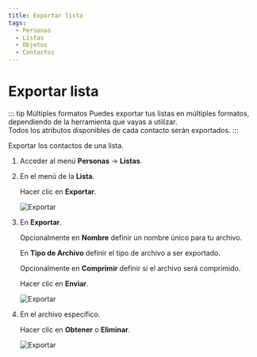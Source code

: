```yaml
---
title: Exportar lista
tags:
  - Personas
  - Listas
  - Objetos
  - Contactos
---
```


# Exportar lista

::: tip Múltiples formatos
Puedes exportar tus listas en múltiples formatos, dependiendo de la herramienta que vayas a utilizar.<br>
Todos los atributos disponibles de cada contacto serán exportados.
:::

Exportar los contactos de una lista.

1. Acceder al menú **Personas** -> **Listas**.

2. En el menú de la **Lista**.

   Hacer clic en **Exportar**.

   ![Exportar](https://cdn.phishx.io/phishx-docs/images/phishx_lists_people_export_01.webp)

3. En **Exportar**.

   Opcionalmente en **Nombre** definir un nombre único para tu archivo.

   En **Tipo de Archivo** definir el tipo de archivo a ser exportado.

   Opcionalmente en **Comprimir** definir si el archivo será comprimido.

   Hacer clic en **Enviar**.

   ![Exportar](https://cdn.phishx.io/phishx-docs/images/phishx_lists_people_export_02.webp)

4. En el archivo específico.

   Hacer clic en **Obtener** o **Eliminar**.

   ![Exportar](https://cdn.phishx.io/phishx-docs/images/phishx_lists_people_export_03.webp)
